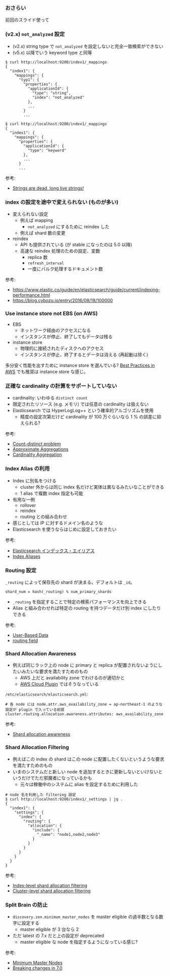 ### おさらい

前回のスライド使って

### (v2.x) `not_analyzed` 設定

- (v2.x) string type で `not_analyzed` を設定しないと完全一致検索ができない
- (v5.x) 以降でいう keyword type と同等

```
$ curl http://localhost:9200/index1/_mappings
{
  "index1": {
    "mappings": {
      "typ1": {
        "properties": {
          "applicationId": {
            "type": "string",
            "index": "not_analyzed"
          },
          ...
        }
        ...
```

```
$ curl http://localhost:9200/index1/_mappings
{
  "index1": {
    "mappings": {
      "properties": {
        "applicationId": {
          "type": "keyword"
        },
        ...
      }
      ...
```

参考:

- [Strings are dead, long live strings!][1]

### index の設定を途中で変えられない (ものが多い)

- 変えられない設定
  - 例えば mapping
    - `not_analyzed` にするために reindex した
  - 例えば shard 数の変更
- reindex
  - API も提供されている (が stable になったのは 5.0 以降)
  - 高速な reindex 処理のための設定、変数
    - replica 数
    - `refresh_interval`
    - 一度にバルク処理するドキュメント数

参考:

- https://www.elastic.co/guide/en/elasticsearch/guide/current/indexing-performance.html
- https://blog.cybozu.io/entry/2016/08/18/100000

### Use instance store not EBS (on AWS)

- EBS
  - ネットワーク経由のアクセスになる
  - インスタンスが停止、終了してもデータは残る
- instance store
  - 物理的に接続されたディスクへのアクセス
  - インスタンスが停止、終了するとデータは消える (再起動は除く)

多分安く性能を出すために instance store を選んでいる?
[Best Practices in AWS][3] でも推奨は instance store な感じ。

### 正確な cardinality の計算をサポートしていない

- cardinality: いわゆる `distinct count`
- 限定されたリソース (e.g. メモリ) では任意の cardinality は扱えない
- Elasticsearch では HyperLogLog++ という確率的アルゴリズムを使用
  - 精度の設定次第だけど cardinality が 100 万ぐらいなら 1 % の誤差に抑えられる?

参考:

- [Count-distinct problem][4]
- [Approximate Aggregations][5]
- [Cardinality Aggregation][6]

### Index Alias の利用

- Index に別名をつける
  - cluster 外からは同じ index 名だけど実体は異なるみたいなことができる
  - 1 alias で複数 index 指定も可能
- 有用な一例
  - rollover
  - reindex
  - routing との組み合わせ
- 感じとしては IP に対するドメイン名のような
- Elasticsearch を使うならはじめに設定しておきたい

参考:

- [Elasticsearch インデックス・エイリアス][7]
- [Index Aliases][8]

### Routing 設定

`_routing` によって保存先の shard が決まる。デフォルトは `_id`。

```
shard_num = hash(_routing) % num_primary_shards
```

- `_routing` を指定することで特定の検索パフォーマンスを向上できる
- Alias と組み合わせれば特定の routing を持つデータだけ別 index にしたりできる

参考:

- [User-Based Data][9]
- [routing field][10]

### Shard Allocation Awareness

- 例えば同じラック上の node に primary と replica が配置されないようにしたいみたいな要求を満たすためのもの
  - AWS 上だと availability zone でわけるのが適切かと
  - [AWS Cloud Plugin][14] ではそうなっている

`/etc/elasticsearch/elasticsearch.yml`:

```
# 各 node には node.attr.aws_availability_zone = ap-northeast-1 のような設定が plugin で入っている前提
cluster.routing.allocation.awareness.attributes: aws_availability_zone
```

参考:

- [Shard allocation awareness][13]

### Shard Allocation Filtering

- 例えばこの index の shard はこの node に配置したくないというような要求を満たすためのもの
- いまのシステムだと新しい node を追加するときに更新しないといけないというだけでただ邪魔者になっているかも
  - 元々は稼働中のシステムに alias を設定するために利用した

```
# node 名を利用した filtering 設定
$ curl http://localhost:9200/index1/_settings | jq .
{
  "index1": {
    "settings": {
      "index": {
        "routing": {
          "allocation": {
            "include": {
              "_name": "node1,node2,node3"
            }
          }
        }
      }
    }
  }
}
```

参考:

- [Index-level shard allocation filtering][11]
- [Cluster-level shard allocation filtering][12]

### Split Brain の防止

- `discovery.zen.minimum_master_nodes` を master eligible の過半数となる数字に設定する
  - master eligible が 3 台なら 2
- ただ latest の 7.x だと上の設定が deprecated
  - master eligible な node を指定するようになっている感じ?

参考:

- [Minimum Master Nodes][15]
- [Breaking changes in 7.0][16]

[1]: https://www.elastic.co/jp/blog/strings-are-dead-long-live-strings
[3]: https://www.elastic.co/guide/en/elasticsearch/plugins/master/cloud-aws-best-practices.html
[4]: https://en.wikipedia.org/wiki/Count-distinct_problem
[5]: https://www.elastic.co/guide/en/elasticsearch/guide/current/_approximate_aggregations.html
[6]: https://www.elastic.co/guide/en/elasticsearch/reference/current/search-aggregations-metrics-cardinality-aggregation.html
[7]: https://medium.com/hello-elasticsearch/elasticsearch-c8c9c711f40
[8]: https://www.elastic.co/guide/en/elasticsearch/reference/current/indices-aliases.html
[9]: https://www.elastic.co/guide/en/elasticsearch/guide/current/user-based.html
[10]: https://www.elastic.co/guide/en/elasticsearch/reference/current/mapping-routing-field.html
[11]: https://www.elastic.co/guide/en/elasticsearch/reference/current/shard-allocation-filtering.html
[12]: https://www.elastic.co/guide/en/elasticsearch/reference/current/allocation-filtering.html
[13]: https://www.elastic.co/guide/en/elasticsearch/reference/current/allocation-awareness.html
[14]: https://www.elastic.co/guide/en/elasticsearch/plugins/2.4/cloud-aws.html
[15]: https://www.elastic.co/guide/en/elasticsearch/guide/1.x/_important_configuration_changes.html#_minimum_master_nodes
[16]: https://www.elastic.co/guide/en/elasticsearch/reference/current/breaking-changes-7.0.html
